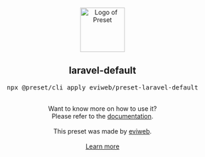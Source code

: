 <p align="center">
  <br />
  <a href="https://preset.dev">
    <img width="100" src="https://raw.githubusercontent.com/preset/preset/main/.github/assets/logo.svg" alt="Logo of Preset">
  </a>
  <br />
</p>

<h2 align="center">laravel-default</h2>
<pre><div align="center">npx @preset/cli apply eviweb/preset-laravel-default</div></pre>

<br />
<div align="center">Want to know more on how to use it?<br/>Please refer to the <a href="/MANUAL.md">documentation</a>.</div>
<br />

<div align="center">
  This preset was made by <a href="https://github.com/eviweb">eviweb</a>.
  <br />
  <br />
  <a href="https://preset.dev">Learn more</a>
</div>
